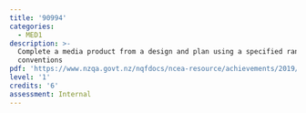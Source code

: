 ```yaml
---
title: '90994'
categories:
  - MED1
description: >-
  Complete a media product from a design and plan using a specified range of
  conventions
pdf: 'https://www.nzqa.govt.nz/nqfdocs/ncea-resource/achievements/2019/as90994.pdf'
level: '1'
credits: '6'
assessment: Internal
---
```


